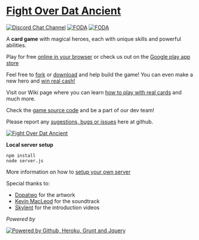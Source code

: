 # [Fight Over Dat Ancient][1]

[![Discord Chat Channel](https://foda-app.herokuapp.com/client/img/discord.png)][2]
  [![FODA](https://foda-app.herokuapp.com/client/img/campaign/ico_rosh.png)][1]  [![FODA](https://foda-app.herokuapp.com/client/img/ratingsymbol_e10.png)][8]

A **card game** with magical heroes, each with unique skills and powerful abilities.

Play for free [online in your browser][1] or check us out on the [Google play app store][10]

Feel free to [fork][3] or [download][4] and help build the game! You can even make a new hero and [win real cash!][5]

Visit our Wiki page where you can learn [how to play with real cards][6] and much more.

Check the [game source code](https://github.com/rafaelcastrocouto/foda) and be a part of our dev team!

Please report any [sugestions, bugs or issues][7] here at github.

[![Fight Over Dat Ancient](https://foda-app.herokuapp.com/client/img/banner.jpg)][1]

**Local server setup**

    npm install
    node server.js

More information on how to [setup your own server][9]

Special thanks to:

 - [Dopatwo](https://www.youtube.com/user/dopatwo) for the artwork 
 - [Kevin MacLeod](https://www.youtube.com/user/kmmusic) for the soundtrack
 - [Skylent](https://www.youtube.com/user/SkylentGames) for the introduction videos

*Powered by*

[![Powered by Github, Heroku, Grunt and Jquery](https://foda-app.herokuapp.com/client/img/poweredby-banner.jpg)][1]

[1]: https://foda-app.herokuapp.com/

[2]: https://discord.gg/FvTDss3

[3]: https://github.com/rafaelcastrocouto/foda/fork

[4]: https://github.com/rafaelcastrocouto/foda/archive/gh-pages.zip

[5]: https://github.com/rafaelcastrocouto/dotacard/wiki/How-to-develop-a-new-hero

[6]: https://github.com/rafaelcastrocouto/dotacard/wiki

[7]: https://github.com/rafaelcastrocouto/foda/issues/new

[8]: http://www.esrb.org/ratings/ratings_guide.aspx#rating_categories

[9]: https://github.com/rafaelcastrocouto/dotacard/wiki/How-to-setup-a-local-server

[10]: https://play.google.com/store/apps/details?id=fodaapp.herokuapp.com.foda


